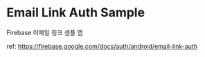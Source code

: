 # Email Link Auth Sample

Firebase 이메일 링크 샘플 앱

ref: https://firebase.google.com/docs/auth/android/email-link-auth
